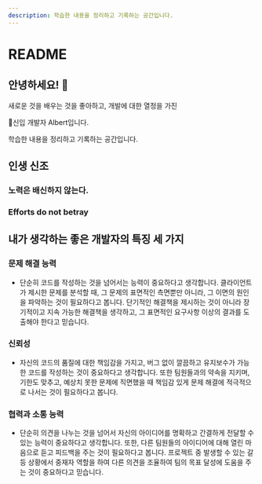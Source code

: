 ```yaml
---
description: 학습한 내용을 정리하고 기록하는 공간입니다.
---
```


# README

## 안녕하세요! 👋&#x20;

새로운 것을 배우는 것을 좋아하고, 개발에 대한 열정을 가진&#x20;

🌱신입 개발자 Albert입니다.

학습한 내용을 정리하고 기록하는 공간입니다.

## 인생 신조

### 노력은 배신하지 않는다.

### Efforts do not betray



## 내가 생각하는 좋은 개발자의 특징 세 가지

### 문제 해결 능력

* 단순히 코드를 작성하는 것을 넘어서는 능력이 중요하다고 생각합니다. 클라이언트가 제시한 문제를 분석할 때, 그 문제의 표면적인 측면뿐만 아니라, 그 이면의 원인을 파악하는 것이 필요하다고 봅니다. 단기적인 해결책을 제시하는 것이 아니라 장기적이고 지속 가능한 해결책을 생각하고, 그 표면적인 요구사항 이상의 결과를 도출해야 한다고 믿습니다.

### 신뢰성

* 자신의 코드의 품질에 대한 책임감을 가지고, 버그 없이 깔끔하고 유지보수가 가능한 코드를 작성하는 것이 중요하다고 생각합니다. 또한 팀원들과의 약속을 지키며, 기한도 맞추고, 예상치 못한 문제에 직면했을 때 책임감 있게 문제 해결에 적극적으로 나서는 것이 필요하다고 봅니다.

### **협력과 소통 능력**

* 단순히 의견을 나누는 것을 넘어서 자신의 아이디어를 명확하고 간결하게 전달할 수 있는 능력이 중요하다고 생각합니다. 또한, 다른 팀원들의 아이디어에 대해 열린 마음으로 듣고 피드백을 주는 것이 필요하다고 봅니다. 프로젝트 중 발생할 수 있는 갈등 상황에서 중재자 역할을 하여 다른 의견을 조율하여 팀의 목표 달성에 도움을 주는 것이 중요하다고 믿습니다.
